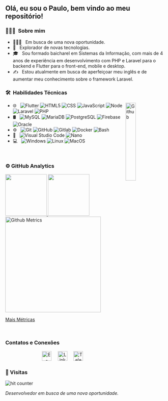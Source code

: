 <h2>Olá, eu sou o Paulo, bem vindo ao meu repositório!
<!--   <img src="https://media.giphy.com/media/12oufCB0MyZ1Go/giphy.gif" width="50"> -->
</h2>

<h3> 👨🏻‍💻 &nbsp;Sobre mim </h3>

- 👨🏻‍💻 &nbsp; Em busca de uma nova oportunidade.
- 🧭 &nbsp; Explorador de novas tecnologias.
- 🎓 &nbsp; Sou formado baicharel em Sistemas da Informação, com mais de 4 anos de experiência em desenvolvimento com PHP e Laravel para o backend e Flutter para o front-end, mobile e desktop.
- ✍️ &nbsp; Estou atualmente em busca de aperfeiçoar meu inglês e de aumentar meu conhecimento sobre o framework Laravel.

<h3> 🛠 &nbsp;Habilidades Técnicas </h3>
<img width="25%" align="right" alt="Github" src="https://media.giphy.com/media/M9gbBd9nbDrOTu1Mqx/giphy.gif" />

- 🌐 &nbsp;
  ![Flutter](https://img.shields.io/badge/-Flutter-333333?style=flat&logo=flutter)
  ![HTML5](https://img.shields.io/badge/-HTML5-333333?style=flat&logo=HTML5)
  ![CSS](https://img.shields.io/badge/-CSS-333333?style=flat&logo=CSS3&logoColor=1572B6)
  ![JavaScript](https://img.shields.io/badge/-JavaScript-333333?style=flat&logo=javascript)
  ![Node](https://img.shields.io/badge/-Node-333333?style=flat&logo=typescript)
  ![Laravel](https://img.shields.io/badge/-Laravel-333333?style=flat&logo=laravel)
  ![PHP](https://img.shields.io/badge/-PHP-333333?style=flat&logo=php&logoColor=4bc425)
- 🛢 &nbsp;
  ![MySQL](https://img.shields.io/badge/-MySQL-333333?style=flat&logo=mysql)
  ![MariaDB](https://img.shields.io/badge/-MariaDB-333333?style=flat&logo=mariadb)
  ![PostgreSQL](https://img.shields.io/badge/-PostgreSQL-333333?style=flat&logo=postgresql)
  ![Firebase](https://img.shields.io/badge/-Firebase-333333?style=flat&logo=firebase)
  ![Oracle](https://img.shields.io/badge/-Oracle-333333?style=flat&logo=oracle)
- ⚙️ &nbsp;
  ![Git](https://img.shields.io/badge/-Git-333333?style=flat&logo=git)
  ![GitHub](https://img.shields.io/badge/-GitHub-333333?style=flat&logo=github)
  ![Gitlab](https://img.shields.io/badge/-Gitlab-333333?style=flat&logo=gitlab)
  ![Docker](https://img.shields.io/badge/-docker-333333?style=flat&logo=docker)
  ![Bash](https://img.shields.io/badge/-Terminal-333333?style=flat&logo=powershell)
- 🔧 &nbsp;
  ![Visual Studio Code](https://img.shields.io/badge/-Visual%20Studio%20Code-333333?style=flat&logo=visual-studio-code&logoColor=007ACC)
  ![Nano](https://img.shields.io/badge/-Nano-333333?style=flat&logo=nano&logoColor=007ACC)
- 💻 &nbsp;
  ![Windows](https://img.shields.io/badge/-Windows-333333?style=flat&logo=windows&logoColor=007ACC)
  ![Linux](https://img.shields.io/badge/-Linux-333333?style=flat&logo=linux&logoColor=007ACC)
  ![MacOS](https://img.shields.io/badge/-MacOS-333333?style=flat&logo=macos&logoColor=007ACC)

<br/>

<h3> ⚙️  GitHub Analytics </h3> 
  
<a href="https://github.com/paulowender">
  <img height="130em" src="https://github-readme-stats.vercel.app/api?username=paulowender&theme=react&show_icons=true" style"max-width: 100%;" />
  <img height="130em" src="https://github-readme-stats.vercel.app/api/top-langs/?username=paulowender&theme=react&layout=compact" style"max-width: 100%;" />
  <img height="300em" src="https://metrics.lecoq.io/paulowender" alt="Github Metrics" style"max-width: 100%;" />
</a>

<a href="https://metrics.lecoq.io/insights/paulowender" target="_blank"> Mais Métricas </a>

<!-- [![GitHub Streak](https://github-readme-streak-stats.herokuapp.com/?user=paulowender)](https://git.io/streak-stats) -->

<!--                                                                                        https://metrics.lecoq.io/insights/paulowender -->
<!-- [![trophy](https://github-profile-trophy.vercel.app/?username=paulowender&theme=dracula&column=3&margin-w=15&margin-h=15)](https://github.com/ryo-ma/github-profile-trophy) -->


<br/>

### Contatos e Conexões
<p align="center">
  <a href="mailto:opaulowender@gmail.com" target="_blank"><img src="https://cogumm.net/githubassets/my_svgs/gmail.svg" width="30px" alt="E-Mail"></a> &nbsp; &nbsp;
  <a href="https://www.linkedin.com/in/paulowender/" target="_blank"><img src="https://cogumm.net/githubassets/my_svgs/linkedin.svg" width="30px" alt="LinkedIn"></a> &nbsp; &nbsp;
<!--   <a href="https://instagram.com/cogumm" target="_blank"><img src="https://cogumm.net/githubassets/my_svgs/instagram.svg" width="30px" alt="Instagram"></a> &nbsp; &nbsp; -->
<!--   <a href="https://twitter.com/cogumm" target="_blank"><img src="https://cogumm.net/githubassets/my_svgs/twitter.svg" width="30px" alt="Twitter"></a> &nbsp; &nbsp; -->
  <a href="https://t.me/paulowender" target="_blank"><img src="https://cogumm.net/githubassets/my_svgs/telegram.svg" width="30px" alt="Telegram"></a> &nbsp; &nbsp;
<!--   <a href="https://discordapp.com/users/114420862161125378" target="_blank"><img src="https://cogumm.net/githubassets/my_svgs/discord.svg" width="30px" alt="Discord"></a> &nbsp; &nbsp; -->
</p>

<!-- ## Do you play ?
<a href="https://www.twitch.tv/xcogumm" target="_blank"><img src="https://cogumm.net/githubassets/svg/streaming/twitch.svg" style="vertical-align:top; margin:4px" alt="Twitch"></a>
<a href="http://steamcommunity.com/id/cogumm/" target="_blank"><img src="https://cogumm.net/githubassets/svg/social/steam.svg" style="vertical-align:top; margin:4px" alt="Steam"></a> -->

<h3>🧍 Visitas </h3>
  <img src="https://profile-counter.glitch.me/paulowender/count.svg" alt="hit counter" align="center">

<p>
    <em>
      Desenvolvedor em busca de uma nova oportunidade.
<!--         Software Engineer at <a href="http://cogumm.net">my home</a><br /> -->
    </em>
</p>
                                                        

<!--
**paulowender/paulowender** is a ✨ _special_ ✨ repository because its `README.md` (this file) appears on your GitHub profile.

Here are some ideas to get you started:

- 🔭 I’m currently working on ...
- 🌱 I’m currently learning ...
- 👯 I’m looking to collaborate on ...
- 🤔 I’m looking for help with ...
- 💬 Ask me about ...
- 📫 How to reach me: ...
- 😄 Pronouns: ...
- ⚡ Fun fact: ...
-->
